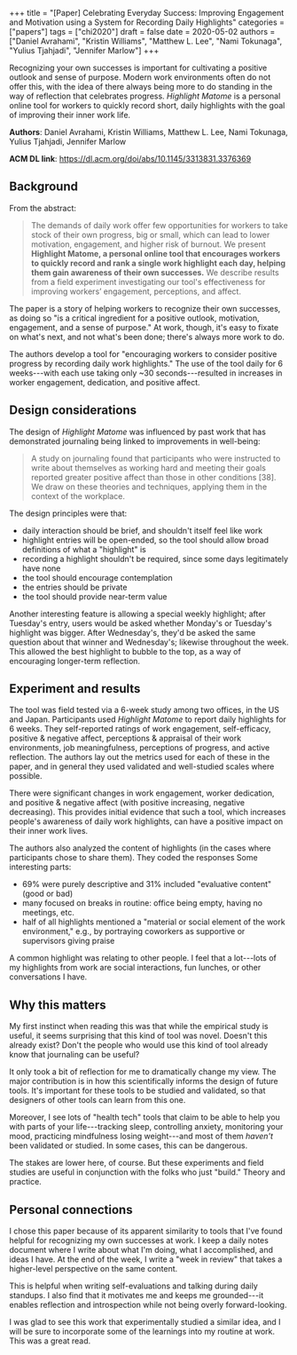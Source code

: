 +++
title = "[Paper] Celebrating Everyday Success: Improving Engagement and Motivation using a System for Recording Daily Highlights"
categories = ["papers"]
tags = ["chi2020"]
draft = false
date = 2020-05-02
authors = ["Daniel Avrahami", "Kristin Williams", "Matthew L. Lee", "Nami Tokunaga", "Yulius Tjahjadi", "Jennifer Marlow"]
+++

Recognizing your own successes is important for cultivating a positive outlook and sense of purpose. Modern work environments often do not offer this, with the idea of there always being more to do standing in the way of reflection that celebrates progress. *Highlight Matome* is a personal online tool for workers to quickly record short, daily highlights with the goal of improving their inner work life.


<!--more-->

**Authors**: Daniel Avrahami, Kristin Williams, Matthew L. Lee, Nami Tokunaga, Yulius Tjahjadi, Jennifer Marlow

**ACM DL link**: https://dl.acm.org/doi/abs/10.1145/3313831.3376369

## Background
From the abstract:

> The demands of daily work offer few opportunities for workers to take stock of their own progress, big or small, which can lead to lower motivation, engagement, and higher risk of burnout. We present **Highlight Matome, a personal online tool that encourages workers to quickly record and rank a single work highlight each day, helping them gain awareness of their own successes.** We describe results from a field experiment investigating our tool's effectiveness for improving workers’ engagement, perceptions, and affect. 

The paper is a story of helping workers to recognize their own successes, as doing so "is a critical ingredient for a positive outlook, motivation, engagement, and a sense of purpose." At work, though, it's easy to fixate on what's next, and not what's been done; there's always more work to do.

The authors develop a tool for "encouraging workers to consider positive progress by recording daily work highlights." The use of the tool daily for 6 weeks---with each use taking only ~30 seconds---resulted in increases in worker engagement, dedication, and positive affect.


## Design considerations
The design of *Highlight Matome* was influenced by past work that has demonstrated journaling being linked to improvements in well-being:

> A study on journaling found that participants who were instructed to write about themselves as working hard and meeting their goals reported greater positive affect than those in other conditions [38]. We draw on these theories and techniques, applying them in the context of the workplace.

The design principles were that:

 * daily interaction should be brief, and shouldn't itself feel like work
 * highlight entries will be open-ended, so the tool should allow broad definitions of what a "highlight" is
 * recording a highlight shouldn't be required, since some days legitimately have none
 * the tool should encourage contemplation
 * the entries should be private
 * the tool should provide near-term value

Another interesting feature is allowing a special weekly highlight; after Tuesday's entry, users would be asked whether Monday's or Tuesday's highlight was bigger. After Wednesday's, they'd be asked the same question about that winner and Wednesday's; likewise throughout the week. This allowed the best highlight to bubble to the top, as a way of encouraging longer-term reflection.


## Experiment and results
The tool was field tested via a 6-week study among two offices, in the US and Japan. Participants used *Highlight Matome* to report daily highlights for 6 weeks. They self-reported ratings of work engagement, self-efficacy, positive & negative affect, perceptions & appraisal of their work environments, job meaningfulness, perceptions of progress, and active reflection. The authors lay out the metrics used for each of these in the paper, and in general they used validated and well-studied scales where possible.

There were significant changes in work engagement, worker dedication, and positive & negative affect (with positive increasing, negative decreasing). This provides initial evidence that such a tool, which increases people's awareness of daily work highlights, can have a positive impact on their inner work lives.

The authors also analyzed the content of highlights (in the cases where participants chose to share them). They coded the responses Some interesting parts:

 * 69% were purely descriptive and 31% included "evaluative content" (good or bad)
 * many focused on breaks in routine: office being empty, having no meetings, etc.
 * half of all highlights mentioned a "material or social element of the work environment," e.g., by portraying coworkers as supportive or supervisors giving praise

A common highlight was relating to other people. I feel that a lot---lots of my highlights from work are social interactions, fun lunches, or other conversations I have.


## Why this matters
My first instinct when reading this was that while the empirical study is useful, it seems surprising that this kind of tool was novel. Doesn't this already exist? Don't the people who would use this kind of tool already know that journaling can be useful?

It only took a bit of reflection for me to dramatically change my view. The major contribution is in how this scientifically informs the design of future tools. It's important for these tools to be studied and validated, so that designers of other tools can learn from this one.

Moreover, I see lots of "health tech" tools that claim to be able to help you with parts of your life---tracking sleep, controlling anxiety, monitoring your mood, practicing mindfulness losing weight---and most of them *haven't* been validated or studied. In some cases, this can be dangerous.

The stakes are lower here, of course. But these experiments and field studies are useful in conjunction with the folks who just "build." Theory and practice.


## Personal connections
I chose this paper because of its apparent similarity to tools that I've found helpful for recognizing my own successes at work. I keep a daily notes document where I write about what I'm doing, what I accomplished, and ideas I have. At the end of the week, I write a "week in review" that takes a higher-level perspective on the same content.

This is helpful when writing self-evaluations and talking during daily standups. I also find that it motivates me and keeps me grounded---it enables reflection and introspection while not being overly forward-looking.

I was glad to see this work that experimentally studied a similar idea, and I will be sure to incorporate some of the learnings into my routine at work. This was a great read.
